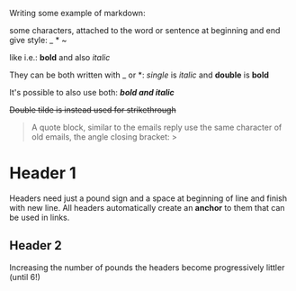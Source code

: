Writing some example of markdown:

some characters, attached to the word or sentence at beginning and end give style: _ * ~

like i.e.: __bold__ and also _italic_

They can be both written with _ or *: *single* is _italic_ and **double** is __bold__

It's possible to also use both: _**bold and italic**_

~~Double tilde is instead used for strikethrough~~

> A quote block, similar to the emails reply use the same character of old emails, the angle closing bracket: >

# Header 1
Headers need just a pound sign and a space at beginning of line and finish with new line.
All headers automatically create an **anchor** to them that can be used in links.

## Header 2
Increasing the number of pounds the headers become progressively littler (until 6!)
